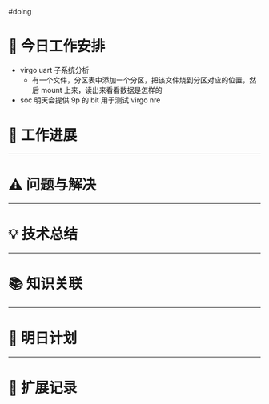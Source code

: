 
#doing 


# **🔧 今日工作安排**
- virgo uart 子系统分析
	- 有一个文件，分区表中添加一个分区，把该文件烧到分区对应的位置，然后 mount 上来，读出来看看数据是怎样的
- soc 明天会提供 9p 的 bit 用于测试 virgo nre


# **📌 工作进展**



---

# **⚠️ 问题与解决**


---

# **💡 技术总结**


---

# **📚 知识关联**


---
# **📌 明日计划**


---

# **💬 扩展记录**



